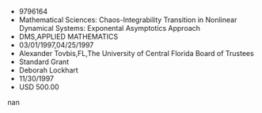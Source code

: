 
* 9796164
* Mathematical Sciences: Chaos-Integrability Transition in Nonlinear Dynamical Systems: Exponental Asymptotics Approach
* DMS,APPLIED MATHEMATICS
* 03/01/1997,04/25/1997
* Alexander Tovbis,FL,The University of Central Florida Board of Trustees
* Standard Grant
* Deborah Lockhart
* 11/30/1997
* USD 500.00

nan
